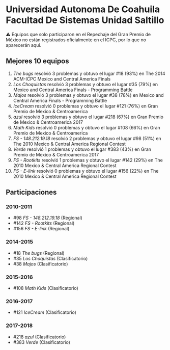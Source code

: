 # Universidad Autonoma De Coahuila Facultad De Sistemas Unidad Saltillo

:warning: Equipos que solo participaron en el Repechaje del Gran Premio de México no están registrados oficialmente en el ICPC, por lo que no aparecerán aquí.

## Mejores 10 equipos

1. _The bugs_ resolvió 3 problemas y obtuvo el lugar #18 (93%) en The 2014 ACM-ICPC Mexico and Central America Finals
1. _Los Choquistas_ resolvió 3 problemas y obtuvo el lugar #35 (79%) en Mexico and Central America Finals - Programming Battle
1. _Majos_ resolvió 3 problemas y obtuvo el lugar #38 (78%) en Mexico and Central America Finals - Programming Battle
1. _IceCream_ resolvió 0 problemas y obtuvo el lugar #121 (76%) en Gran Premio de Mexico & Centroamerica
1. _azul_ resolvió 3 problemas y obtuvo el lugar #218 (67%) en Gran Premio de Mexico & Centroamerica 2017
1. _Math Kids_ resolvió 0 problemas y obtuvo el lugar #108 (66%) en Gran Premio de Mexico & Centroamerica
1. _FS - 148.212.19.18_ resolvió 2 problemas y obtuvo el lugar #98 (51%) en The 2010 Mexico & Central America Regional Contest
1. _Verde_ resolvió 1 problemas y obtuvo el lugar #383 (43%) en Gran Premio de Mexico & Centroamerica 2017
1. _FS - Rootkits_ resolvió 1 problemas y obtuvo el lugar #142 (29%) en The 2010 Mexico & Central America Regional Contest
1. _FS - E-link_ resolvió 0 problemas y obtuvo el lugar #156 (22%) en The 2010 Mexico & Central America Regional Contest

## Participaciones

### 2010-2011

- #98 _FS - 148.212.19.18_ (Regional)
- #142 _FS - Rootkits_ (Regional)
- #156 _FS - E-link_ (Regional)

### 2014-2015

- #18 _The bugs_ (Regional)
- #35 _Los Choquistas_ (Clasificatorio)
- #38 _Majos_ (Clasificatorio)

### 2015-2016

- #108 _Math Kids_ (Clasificatorio)

### 2016-2017

- #121 _IceCream_ (Clasificatorio)

### 2017-2018

- #218 _azul_ (Clasificatorio)
- #383 _Verde_ (Clasificatorio)



